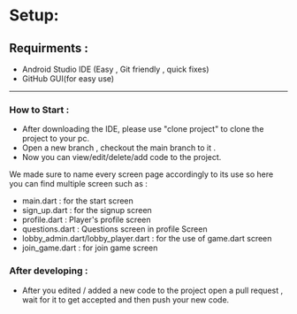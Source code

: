 # Setup:

## Requirments :

* Android Studio IDE (Easy , Git friendly , quick fixes)
* GitHub GUI(for easy use)
-----------------------------------------------------------------------------------------------------------


### How to Start : 

* After downloading the IDE, please use "clone project" to clone the project to your pc.
* Open a new branch , checkout the main branch to it .
* Now you can view/edit/delete/add code to the project.

We made sure to name every screen page accordingly to its use so here you can find multiple screen such as : 
* main.dart : for the start screen
* sign_up.dart : for the signup screen
* profile.dart : Player's profile screen
* questions.dart : Questions screen in profile Screen
* lobby_admin.dart/lobby_player.dart : for the use of game.dart screen
* join_game.dart : for join game screen

### After developing :
* After you edited / added a new code to the project open a  pull request , wait for it to get accepted and then push your new code.



